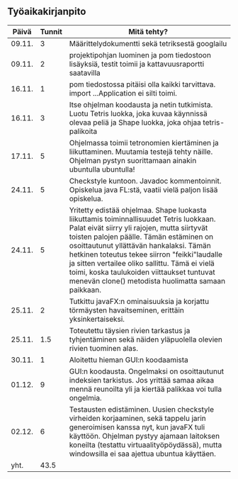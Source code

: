 ## Työaikakirjanpito
Päivä | Tunnit | Mitä tehty?
------|------|----------------------------------------------
09.11. | 3 | Määrittelydokumentti sekä tetriksestä googlailu
09.11. | 2 | projektipohjan luominen ja pom tiedostoon lisäyksiä, testit toimii ja kattavuusraportti saatavilla
16.11. | 1 | pom tiedostossa pitäisi olla kaikki tarvittava. import ...Application ei silti toimi.
16.11. | 3 | Itse ohjelman koodausta ja netin tutkimista. Luotu Tetris luokka, joka kuvaa käynnissä olevaa peliä ja Shape luokka, joka ohjaa tetris-palikoita
17.11. | 5 | Ohjelmassa toimii tetronomien kiertäminen ja liikuttaminen. Muutamia testejä tehty näille. Ohjelman pystyn suorittamaan ainakin ubuntulla ubuntulla!
24.11. | 5 | Checkstyle kuntoon. Javadoc kommentoinnit. Opiskelua java FL:stä, vaatii vielä paljon lisää opiskelua.
24.11. | 5 | Yritetty edistää ohjelmaa. Shape luokasta liikuttamis toiminnallisuudet Tetris luokkaan. Palat eivät siirry yli rajojen, mutta siirtyvät toisten palojen päälle. Tämän estäminen on osoittautunut yllättävän hankalaksi. Tämän hetkinen toteutus tekee siirron "feikki"laudalle ja sitten vertailee oliko sallittu. Tämä ei vielä toimi, koska taulukoiden viittaukset tuntuvat menevän clone() metodista huolimatta samaan paikkaan.
25.11. | 2 | Tutkittu javaFX:n ominaisuuksia ja korjattu törmäysten havaitseminen, erittäin yksinkertaiseksi.
25.11. |1.5| Toteutettu täysien rivien tarkastus ja tyhjentäminen sekä näiden yläpuolella olevien rivien tuominen alas.
30.11. | 1 | Aloitettu hieman GUI:n koodaamista
01.12. | 9 | GUI:n koodausta. Ongelmaksi on osoittautunut indeksien tarkistus. Jos yrittää samaa aikaa mennä reunoilta yli ja kiertää palikkaa voi tulla ongelmia.
02.12. | 6 | Testausten edistäminen. Uusien checkstyle virheiden korjaaminen, sekä tappelu jarin generoimisen kanssa nyt, kun javaFX tuli käyttöön. Ohjelman pystyy ajamaan laitoksen koneilta (testattu virtuaalityöpöydässä), mutta windowsilla ei saa ajettua ubuntua käyttäen.
yht. | 43.5| 
